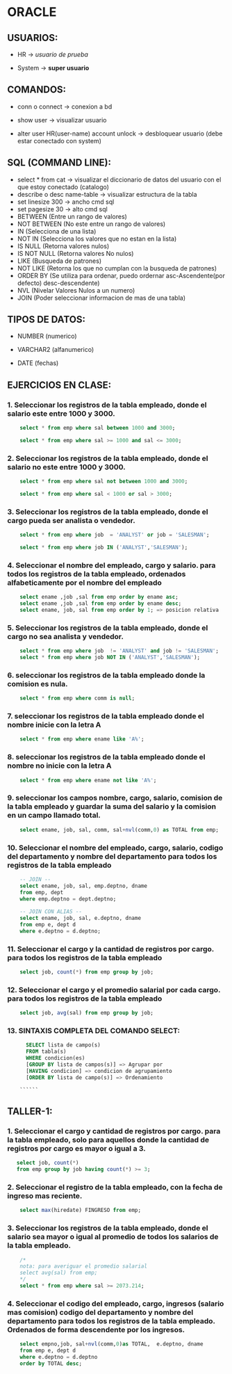 # ORACLE

## USUARIOS:

- HR -> *usuario de prueba*

- System -> **super usuario**

## COMANDOS:

- conn o connect -> conexion a bd

- show user -> visualizar usuario

- alter user HR(user-name) account unlock -> desbloquear usuario (debe estar conectado con system)

## SQL (COMMAND LINE):

- select * from cat -> visualizar el diccionario de datos del usuario con el que estoy conectado (catalogo)
- describe o desc name-table -> visualizar estructura de la tabla
- set linesize 300 -> ancho cmd sql
- set pagesize 30 -> alto cmd sql
- BETWEEN (Entre un rango de valores)
- NOT BETWEEN (No este entre un rango de valores)
- IN (Selecciona de una lista)
- NOT IN (Selecciona los valores que no estan en la lista)
- IS NULL (Retorna valores nulos)
- IS NOT NULL (Retorna valores No nulos)
- LIKE (Busqueda de patrones)
- NOT LIKE (Retorna los que no cumplan con la busqueda de patrones)
- ORDER BY  (Se utiliza para ordenar, puedo ordernar asc-Ascendente(por defecto) desc-descendente)
- NVL (Nivelar Valores Nulos a un numero)
- JOIN (Poder seleccionar informacion de mas de una tabla)


## TIPOS DE DATOS:

- NUMBER (numerico)

- VARCHAR2 (alfanumerico)

- DATE (fechas)

## EJERCICIOS EN CLASE:

### 1. Seleccionar los registros de la tabla empleado, donde el salario este entre 1000 y 3000.

```SQL 
	select * from emp where sal between 1000 and 3000;

	select * from emp where sal >= 1000 and sal <= 3000;
```

### 2. Seleccionar los registros de la tabla empleado, donde el salario no este entre 1000 y 3000.

```SQL 
	select * from emp where sal not between 1000 and 3000;

	select * from emp where sal < 1000 or sal > 3000;
```

### 3. Seleccionar los registros de la tabla empleado, donde el cargo pueda ser analista o vendedor.

```SQL 
	select * from emp where job  = 'ANALYST' or job = 'SALESMAN'; 

	select * from emp where job IN ('ANALYST','SALESMAN');	
 ```

### 4. Seleccionar el nombre del empleado, cargo y salario. para todos los registros de la tabla empleado, ordenados alfabeticamente por el nombre del empleado 

```SQL 
	select ename ,job ,sal from emp order by ename asc;
	select ename ,job ,sal from emp order by ename desc;
	select ename, job, sal from emp order by 1; => posicion relativa
  ```
  
### 5. Seleccionar los registros de la tabla empleado, donde el cargo no sea analista y vendedor.

```SQL 
	select * from emp where job  != 'ANALYST' and job != 'SALESMAN'; 
	select * from emp where job NOT IN ('ANALYST','SALESMAN');	
 ```

### 6. seleccionar los registros de la tabla empleado donde la comision es nula.

```SQL 
	select * from emp where comm is null; 
 ```

### 7. seleccionar los registros de la tabla empleado donde el nombre inicie con la letra A

```SQL 
	select * from emp where ename like 'A%'; 
 ```
 
 ### 8. seleccionar los registros de la tabla empleado donde el nombre no inicie con la letra A

```SQL 
	select * from emp where ename not like 'A%'; 
 ```

### 9. seleccionar los campos nombre, cargo, salario, comision de la tabla empleado y guardar la suma del salario y la comision en un campo llamado total.

```SQL 
	select ename, job, sal, comm, sal+nvl(comm,0) as TOTAL from emp;
 ```
 
### 10. Seleccionar el nombre del empleado, cargo, salario, codigo del departamento y nombre del departamento para todos los registros de la tabla empleado
```SQL 
	-- JOIN --
	select ename, job, sal, emp.deptno, dname 
	from emp, dept
	where emp.deptno = dept.deptno; 
	
	-- JOIN CON ALIAS --
	select ename, job, sal, e.deptno, dname 
	from emp e, dept d
	where e.deptno = d.deptno; 
 ```
 
### 11. Seleccionar el cargo y la cantidad de registros por cargo. para todos los registros de la tabla empleado
```SQL 
	select job, count(*) from emp group by job;
  ```
  
### 12. Seleccionar el cargo y el promedio salarial por cada cargo. para todos los registros de la tabla empleado

```SQL 
	select job, avg(sal) from emp group by job;
  ```
### 13. SINTAXIS COMPLETA DEL COMANDO SELECT:
  ```SQL 
		SELECT lista de campo(s)
		FROM tabla(s)
		WHERE condicion(es)
		[GROUP BY lista de campos(s)] => Agrupar por
		[HAVING condicion] => condicion de agrupamiento
		[ORDER BY lista de campo(s)] => Ordenamiento 
```		
		``````

 
 ## TALLER-1:
  
 ### 1. Seleccionar el cargo y cantidad de registros por cargo. para la tabla empleado, solo para aquellos donde la cantidad de registros por cargo es mayor o igual a 3.
 
 ```SQL 
	select job, count(*) 
	from emp group by job having count(*) >= 3;
  ```
### 2. Seleccionar el registro de la tabla empleado, con la fecha de ingreso mas reciente. 

```SQL 
	select max(hiredate) FINGRESO from emp;
```

### 3. Seleccionar los registros de la tabla empleado, donde el salario sea mayor o igual al promedio de todos los salarios de la tabla empleado.

```SQL 
	/* 
	nota: para averiguar el promedio salarial
	select avg(sal) from emp;
	*/
	select * from emp where sal >= 2073.214;
```

### 4. Seleccionar el codigo del empleado, cargo, ingresos (salario mas comision) codigo del departamento y nombre del departamento para todos los registros de la tabla empleado. Ordenados de forma descendente por los ingresos.

```SQL 
	select empno,job, sal+nvl(comm,0)as TOTAL,  e.deptno, dname 
	from emp e, dept d
	where e.deptno = d.deptno 
	order by TOTAL desc;
```
 
 
 